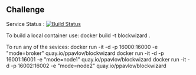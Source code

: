 Challenge
---------
Service Status : [![Build Status](https://travis-ci.org/pmpavlov/blockwizard.svg?branch=master)](https://travis-ci.org/pmpavlov/blockwizard)

To build a local container use:
docker build -t blockwizard .

To run any of the sevices:
docker run -it -d -p 16000:16000 -e "mode=broker" quay.io/ppavlov/blockwizard 
docker run -it -d -p 16001:16001 -e "mode=node1" quay.io/ppavlov/blockwizard
docker run -it -d -p 16002:16002 -e "mode=node2" quay.io/ppavlov/blockwizard
